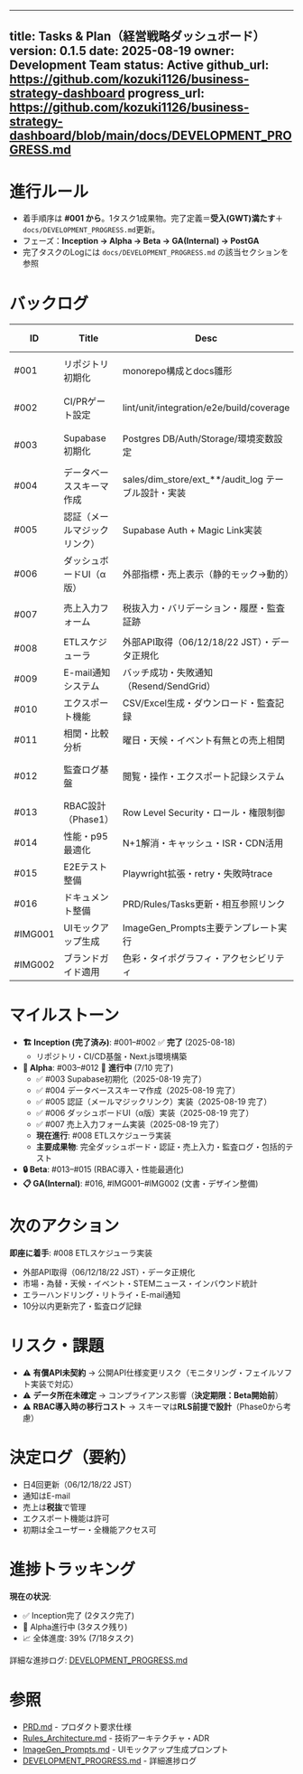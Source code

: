 <!-- filename: Tasks.md -->
---
title: Tasks & Plan（経営戦略ダッシュボード）
version: 0.1.5
date: 2025-08-19
owner: Development Team
status: Active
github_url: https://github.com/kozuki1126/business-strategy-dashboard
progress_url: https://github.com/kozuki1126/business-strategy-dashboard/blob/main/docs/DEVELOPMENT_PROGRESS.md
---

# 進行ルール
- 着手順序は **#001 から**。1タスク1成果物。完了定義＝**受入(GWT)満たす**＋`docs/DEVELOPMENT_PROGRESS.md`更新。
- フェーズ：**Inception → Alpha → Beta → GA(Internal) → PostGA**
- 完了タスクのLogには `docs/DEVELOPMENT_PROGRESS.md` の該当セクションを参照

# バックログ

| ID | Title | Desc | Owner | Status | Priority | DependsOn | Deliverables | Due | Acceptance (GWT) | Links (PRD/Rules/ImageGen) | GithubIssueURL | Log |
|---|---|---|---|---|---|---|---|---|---|---|---|---|
| #001 | リポジトリ初期化 | monorepo構成とdocs雛形 | Claude Assistant | ✅ Completed | High | - | repo, `docs/*` | 2025-08-18 | Given repo作成 When push Then CIが動作 | PRD/Rules | TBD | [2025-08-18 14:30](https://github.com/kozuki1126/business-strategy-dashboard/blob/main/docs/DEVELOPMENT_PROGRESS.md#completed-001---リポジトリ初期化) |
| #002 | CI/PRゲート設定 | lint/unit/integration/e2e/build/coverage | Claude Assistant | ✅ Completed | High | #001 | GH Actions, Next.js基盤, テスト環境 | 2025-08-18 | Given PR When CI Then 6チェック通過 | Rules | TBD | [2025-08-18 15:00](https://github.com/kozuki1126/business-strategy-dashboard/blob/main/docs/DEVELOPMENT_PROGRESS.md#completed-002---ciprゲート設定) |
| #003 | Supabase初期化 | Postgres DB/Auth/Storage/環境変数設定 | Claude Assistant | ✅ Completed | High | #001,#002 | Supabase proj, DB接続確認, Auth設定 | 2025-08-19 | Given .env.local設定 When `npm run db:migrate` Then 接続成功＋seed実行OK | PRD/Rules | TBD | [2025-08-19 14:00](https://github.com/kozuki1126/business-strategy-dashboard/blob/main/docs/DEVELOPMENT_PROGRESS.md#completed-003---supabase初期化) |
| #004 | データベーススキーマ作成 | sales/dim_store/ext_**/audit_log テーブル設計・実装 | Claude Assistant | ✅ Completed | High | #003 | migration files, seed data, tests | 2025-08-19 | Given migration実行 When seed投入 Then 全テーブル作成＋基本データ確認 | PRD/Rules | TBD | [2025-08-19 16:45](https://github.com/kozuki1126/business-strategy-dashboard/blob/main/docs/DEVELOPMENT_PROGRESS.md#completed-004---データベーススキーマ作成) |
| #005 | 認証（メールマジックリンク） | Supabase Auth + Magic Link実装 | Claude Assistant | ✅ Completed | High | #003,#004 | /auth pages, auth middleware | 2025-08-19 | Given 登録メール When magic link Then ログイン成功＋セッション30分有効 | PRD/Rules | TBD | [2025-08-19 16:57](https://github.com/kozuki1126/business-strategy-dashboard/blob/main/docs/DEVELOPMENT_PROGRESS.md#completed-005---認証メールマジックリンク実装) |
| #006 | ダッシュボードUI（α版） | 外部指標・売上表示（静的モック→動的） | Claude Assistant | ✅ Completed | High | #004,#005 | /dashboard page, charts | 2025-08-19 | Given 期間・店舗選択 When 表示 Then p95≤1500ms＋全指標レンダリング | PRD/ImageGen | TBD | [2025-08-19 17:30](https://github.com/kozuki1126/business-strategy-dashboard/blob/main/docs/DEVELOPMENT_PROGRESS.md#completed-006---ダッシュボードuiα版実装) |
| #007 | 売上入力フォーム | 税抜入力・バリデーション・履歴・監査証跡 | Claude Assistant | ✅ Completed | High | #004,#005 | /sales page, form validation | 2025-08-19 | Given 店舗担当 When 売上入力・保存 Then 即時集計反映＋audit_log記録 | PRD | TBD | [2025-08-19 18:45](https://github.com/kozuki1126/business-strategy-dashboard/blob/main/docs/DEVELOPMENT_PROGRESS.md#completed-007---売上入力フォーム実装) |
| #008 | ETLスケジューラ | 外部API取得（06/12/18/22 JST）・データ正規化 | TBD | 🚧 Next | High | #003,#004 | cron jobs, API integration | TBD | Given 定時 When バッチ実行 Then 10分以内にext_**テーブル更新完了 | PRD/Rules | TBD | |
| #009 | E-mail通知システム | バッチ成功・失敗通知（Resend/SendGrid） | TBD | Todo | High | #008 | email service integration | TBD | Given バッチ失敗 When 検知 Then 5分以内にアラートメール送信 | PRD/Rules | TBD | |
| #010 | エクスポート機能 | CSV/Excel生成・ダウンロード・監査記録 | TBD | Todo | Medium | #004,#005 | /export API, file generation | TBD | Given 期間・店舗指定 When Export実行 Then p95≤5s＋audit_log記録 | PRD | TBD | |
| #011 | 相関・比較分析 | 曜日・天候・イベント有無との売上相関 | TBD | Todo | Medium | #006,#008 | analytics components | TBD | Given 分析期間指定 When 実行 Then 相関係数・ヒートマップ表示 | PRD | TBD | |
| #012 | 監査ログ基盤 | 閲覧・操作・エクスポート記録システム | TBD | Todo | Medium | #004 | audit_log完全実装 | TBD | Given 任意操作 When 実行 Then audit_log(actor/action/target/timestamp)記録 | Rules | TBD | |
| #013 | RBAC設計（Phase1） | Row Level Security・ロール・権限制御 | TBD | Todo | Medium | #012 | RLS policies, role management | TBD | Given ロール設定 When データアクセス Then 適切な制限動作確認 | PRD/Rules | TBD | |
| #014 | 性能・p95最適化 | N+1解消・キャッシュ・ISR・CDN活用 | TBD | Todo | Medium | #006,#008 | performance audit報告 | TBD | Given 100CCU負荷 When 30分継続 Then SLO(99.5%可用性)達成 | Rules | TBD | |
| #015 | E2Eテスト整備 | Playwright拡張・retry・失敗時trace | TBD | Todo | Medium | #002,#006 | comprehensive e2e suite | TBD | Given CI pipeline When e2e実行 Then 全シナリオpass・失敗時trace取得 | Rules | TBD | |
| #016 | ドキュメント整備 | PRD/Rules/Tasks更新・相互参照リンク | TBD | Todo | Low | All core features | v0.2 documentation | TBD | Given 文書更新 When レビュー Then 相互参照・整合性確認済み | All | TBD | |
| #IMG001 | UIモックアップ生成 | ImageGen_Prompts主要テンプレート実行 | TBD | Todo | High | #001 | 5template/15mockup images | TBD | Given prompts When 画像生成 Then 高品質mockup 3枚/template完成 | ImageGen | TBD | |
| #IMG002 | ブランドガイド適用 | 色彩・タイポグラフィ・アクセシビリティ | TBD | Todo | Medium | #IMG001 | brand-compliant designs | TBD | Given ブランド指針 When デザイン適用 Then WCAG AA準拠確認 | ImageGen/Rules | TBD | |

# マイルストーン

- **🏗️ Inception (完了済み)**: #001–#002 ✅ **完了** (2025-08-18)
  - リポジトリ・CI/CD基盤・Next.js環境構築
- **🚀 Alpha**: #003–#012 🚧 **進行中** (7/10 完了)
  - ✅ #003 Supabase初期化（2025-08-19 完了）
  - ✅ #004 データベーススキーマ作成（2025-08-19 完了）
  - ✅ #005 認証（メールマジックリンク）実装（2025-08-19 完了）
  - ✅ #006 ダッシュボードUI（α版）実装（2025-08-19 完了）
  - ✅ #007 売上入力フォーム実装（2025-08-19 完了）
  - **現在進行**: #008 ETLスケジューラ実装
  - **主要成果物**: 完全ダッシュボード・認証・売上入力・監査ログ・包括的テスト
- **🔒 Beta**: #013–#015 (RBAC導入・性能最適化)
- **📋 GA(Internal)**: #016, #IMG001–#IMG002 (文書・デザイン整備)

# 次のアクション

**即座に着手**: #008 ETLスケジューラ実装
- 外部API取得（06/12/18/22 JST）・データ正規化
- 市場・為替・天候・イベント・STEMニュース・インバウンド統計
- エラーハンドリング・リトライ・E-mail通知
- 10分以内更新完了・監査ログ記録

# リスク・課題

- ⚠️ **有償API未契約** → 公開API仕様変更リスク（モニタリング・フェイルソフト実装で対応）
- ⚠️ **データ所在未確定** → コンプライアンス影響（**決定期限：Beta開始前**）
- ⚠️ **RBAC導入時の移行コスト** → スキーマは**RLS前提で設計**（Phase0から考慮）

# 決定ログ（要約）

- 日4回更新（06/12/18/22 JST）
- 通知はE-mail
- 売上は**税抜**で管理
- エクスポート機能は許可
- 初期は全ユーザー・全機能アクセス可

# 進捗トラッキング

**現在の状況**:
- ✅ Inception完了 (2タスク完了)
- 🚧 Alpha進行中 (3タスク残り) 
- 📈 全体進度: 39% (7/18タスク)

詳細な進捗ログ: [DEVELOPMENT_PROGRESS.md](https://github.com/kozuki1126/business-strategy-dashboard/blob/main/docs/DEVELOPMENT_PROGRESS.md)

# 参照

- [PRD.md](./PRD.md) - プロダクト要求仕様
- [Rules_Architecture.md](./Rules_Architecture.md) - 技術アーキテクチャ・ADR
- [ImageGen_Prompts.md](./ImageGen_Prompts.md) - UIモックアップ生成プロンプト
- [DEVELOPMENT_PROGRESS.md](./DEVELOPMENT_PROGRESS.md) - 詳細進捗ログ